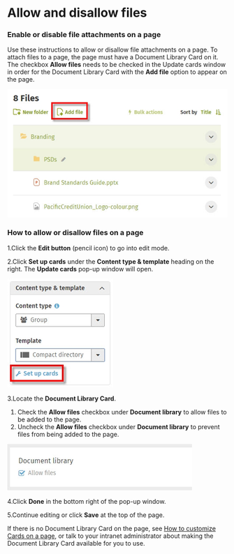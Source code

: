 # Allow and disallow files

### Enable or disable file attachments on a page

Use these instructions to allow or disallow file attachments on a page. To attach files to a page, the page must have a Document Library Card on it. The checkbox **Allow files** needs to be checked in the Update cards window in order for the Document Library Card with the **Add file** option to appear on the page.

![](../../.gitbook/assets/1%20%2871%29.jpg)



### How to allow or disallow files on a page

1.Click the **Edit button** \(pencil icon\) to go into edit mode.

2.Click **Set up cards** under the **Content type & template** heading on the right. The **Update cards** pop-up window will open.

![](../../.gitbook/assets/2%20%2811%29.jpg)



3.Locate the **Document Library Card**. 

1. Check the **Allow files** checkbox under **Document library** to allow files to be added to the page.
2. Uncheck the **Allow files** checkbox under **Document library** to prevent files from being added to the page.

![](../../.gitbook/assets/3%20%283%29.jpg)



4.Click **Done** in the bottom right of the pop-up window.

5.Continue editing or click **Save** at the top of the page.

​If there is no Document Library Card on the page, see [How to customize Cards on a page](../add-pages-and-sections/modify-templates.md), or talk to your intranet administrator about making the Document Library Card available for you to use.  


